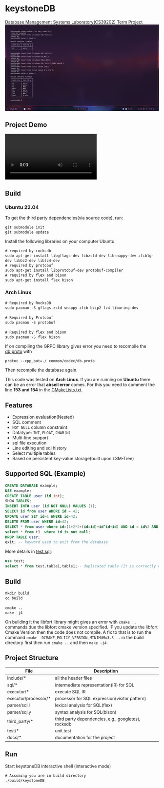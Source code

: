 # keystoneDB
Database Management Systems Laboratory(CS39202) Term Project
![keystoneDB.png](./docs/images/keystoneDB_Demo.png)

## Project Demo
![Demo Video](./DBMS_Group_Project_Demo.webm)

## Build

### Ubuntu 22.04

To get the third party dependencies(via source code), run:

```shell
git submodule init
git submodule update
```

Install the following libraries on your computer
Ubuntu
```shell
# required by rocksdb
sudo apt-get install libgflags-dev libzstd-dev libsnappy-dev zlib1g-dev libbz2-dev liblz4-dev
# required by protobuf
sudo apt-get install libprotobuf-dev protobuf-compiler
# required by flex and bison
sudo apt-get install flex bison

```
### Arch Linux
```shell
# Required by RocksDB
sudo pacman -S gflags zstd snappy zlib bzip2 lz4 liburing-dev

# Required by Protobuf
sudo pacman -S protobuf

# Required by flex and bison
sudo pacman -S flex bison

```
If on compiling the GRPC library gives error you need to recompile the [db.proto](./common/codec/db.proto)
with 
```shell
protoc --cpp_out=./ common/codec/db.proto
```
Then recompile the database again.

This code was tested on **Arch Linux**. 
If you are running on **Ubuntu** there can be an error that **abseil error** comes.
For this you need to comment the line **153 and 154** in the [CMakeLists.txt](./CMakeLists.txt).

## Features

* Expression evaluation(Nested)
* SQL comment
* `NOT NULL` column constraint
* Datatype: `INT`, `FLOAT`, `CHAR(N)`
* Multi-line support
* sql file execution
* Line editing and sql history
* Select multiple tables
* Based on persistent key-value storage(built upon LSM-Tree)

## Supported SQL (Example)

```sql
CREATE DATABASE example;
USE example;
CREATE TABLE user (id int);
SHOW TABLES;
INSERT INTO user (id NOT NULL) VALUES (1);
SELECT id from user WHERE id = 42;
UPDATE user SET id=1 WHERE id=42;
DELETE FROM user WHERE id=42;
SELECT * from user where id=(1+2*2+(id=id)+id^id+id) AND id = id%2 AND id IS NOT NULL;
select * from t1  where id is not null;
DROP TABLE user;
exit; -- keyword used to exit from the database
```

More details in [test.sql](./test/test.sql):

```sql
use test;
select * from test.table1,table1;-- duplicated table (It is correctly checked)
```

## Build

```shell
mkdir build
cd build

cmake ..
make -j4
```

On building it the libfort library might gives an error with `cmake ..` commands due the libfort cmake version specified. IF you update the libfort Cmake Version then the code does not compile. A fix to that is  to run the command `cmake -DCMAKE_POLICY_VERSION_MINIMUM=3.5 ..`  in the build directory first then run `cmake ..` and then `make -j4`.

## Project Structure

| File                 | Description                                         |
|----------------------|-----------------------------------------------------|
| include/*            | all the header files                                |
| sql/*                | intermediate representation(IR) for SQL             |
| executor/*           | execute SQL IR                                      |
| executor/processor/* | processor for SQL expression(visitor pattern)       |
| parser/sql.l         | lexical analysis for SQL(flex)                      |
| parser/sql.y         | syntax analysis for SQL(bison)                      |
| third_party/*        | third party dependencies, e.g., googletest, rocksdb |
| test/*               | unit test                                           |
| docs/*               | documentation for the project                       |

## Run

Start keystoneDB interactive shell (interactive mode)

```shell
# Assuming you are in build directory
./build/keystoneDB
```
